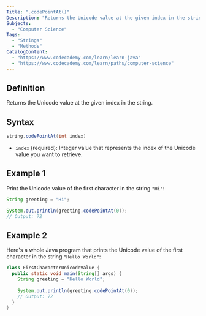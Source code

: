 ```yaml
---
Title: ".codePointAt()"
Description: "Returns the Unicode value at the given index in the string."
Subjects:
  - "Computer Science"
Tags:
  - "Strings"
  - "Methods"
CatalogContent:
  - "https://www.codecademy.com/learn/learn-java"
  - "https://www.codecademy.com/learn/paths/computer-science"
---
```


## Definition

Returns the Unicode value at the given index in the string.

## Syntax

```java
string.codePointAt(int index)
```

- `index` (required): Integer value that represents the index of the Unicode value you want to retrieve.

## Example 1

Print the Unicode value of the first character in the string `"Hi"`:

```java
String greeting = "Hi";

System.out.println(greeting.codePointAt(0));
// Output: 72
```

## Example 2

Here's a whole Java program that prints the Unicode value of the first character in the string `"Hello World"`:

```java
class FirstCharacterUnicodeValue {
  public static void main(String[] args) {
    String greeting = "Hello World";
    
    System.out.println(greeting.codePointAt(0));
    // Output: 72
  }
}
```
